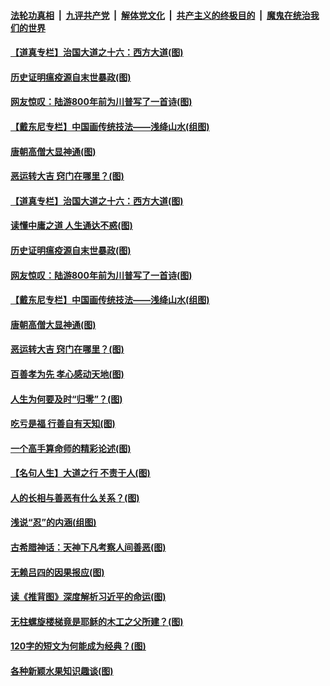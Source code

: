 

####  [法轮功真相](../../../../basic/blob/master/README.md?t=11090031) &nbsp;|&nbsp; [九评共产党](../../../../9ping.md/blob/master/README.md?t=11090031) &nbsp;|&nbsp; [解体党文化](../../../../jtdwh.md/blob/master/README.md?t=11090031)  &nbsp;|&nbsp; [共产主义的终极目的](../../../../gczydzjmd.md/blob/master/README.md?t=11090031) &nbsp;|&nbsp; [魔鬼在统治我们的世界](../../../../mgztzwmdsj.md/blob/master/README.md?t=11090031) 

#### [【道真专栏】治国大道之十六：西方大道(图)](../pages/p7/951788.md?t=11090031) 

#### [历史证明瘟疫源自末世暴政(图)](../pages/p7/951023.md?t=11090031) 

#### [网友惊叹：陆游800年前为川普写了一首诗(图)](../pages/p7/951678.md?t=11090031) 

#### [【戴东尼专栏】中国画传统技法——浅绛山水(组图)](../pages/p7/946069.md?t=11090031) 

#### [唐朝高僧大显神通(图)](../pages/p7/951024.md?t=11090031) 

#### [恶运转大吉 窍门在哪里？(图)](../pages/p7/951689.md?t=11090031) 

#### [【道真专栏】治国大道之十六：西方大道(图)](../pages/p7/951788.md?t=11090031) 

#### [读懂中庸之道 人生通达不惑(图)](../pages/p7/951763.md?t=11090031) 

#### [历史证明瘟疫源自末世暴政(图)](../pages/p7/951023.md?t=11090031) 

#### [网友惊叹：陆游800年前为川普写了一首诗(图)](../pages/p7/951678.md?t=11090031) 

#### [【戴东尼专栏】中国画传统技法——浅绛山水(组图)](../pages/p7/946069.md?t=11090031) 

#### [唐朝高僧大显神通(图)](../pages/p7/951024.md?t=11090031) 

#### [恶运转大吉 窍门在哪里？(图)](../pages/p7/951689.md?t=11090031) 

#### [百善孝为先 孝心感动天地(图)](../pages/p7/951679.md?t=11090031) 

#### [人生为何要及时“归零”？(图)](../pages/p7/951113.md?t=11090031) 

#### [吃亏是福 行善自有天知(图)](../pages/p7/950922.md?t=11090031) 

#### [一个高手算命师的精彩论述(图)](../pages/p7/951112.md?t=11090031) 

#### [【名句人生】大道之行 不责于人(图)](../pages/p7/949148.md?t=11090031) 

#### [人的长相与善恶有什么关系？(图)](../pages/p7/950920.md?t=11090031) 

#### [浅说“忍”的内涵(组图)](../pages/p7/951403.md?t=11090031) 

#### [古希腊神话：天神下凡考察人间善恶(图)](../pages/p7/951306.md?t=11090031) 

#### [无赖吕四的因果报应(图)](../pages/p7/948980.md?t=11090031) 

#### [读《推背图》深度解析习近平的命运(图)](../pages/p7/951297.md?t=11090031) 

#### [无柱螺旋楼梯竟是耶稣的木工之父所建？(图)](../pages/p7/951166.md?t=11090031) 

#### [120字的短文为何能成为经典？(图)](../pages/p7/950989.md?t=11090031) 

#### [各种新颖水果知识趣谈(图)](../pages/p7/951161.md?t=11090031) 

